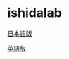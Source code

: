 # ishidalab

[日本語版](Japanese/Japanese/Ishida%20Matsubara%20Lablatory%20–%20This%20is%20Ishida%20Matsubara%20Laboratory.htm)

[英語版](English/Ishida%20Matsubara%20Lablatory%20–%20This%20is%20Ishida%20Matsubara%20Laboratory.htm)
